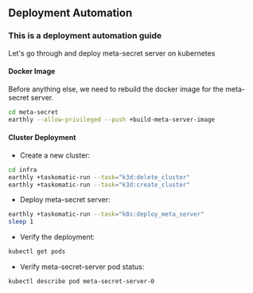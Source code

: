 ## Deployment Automation

### This is a deployment automation guide
Let's go through and deploy meta-secret server on kubernetes

#### Docker Image
Before anything else, we need to rebuild the docker image for the meta-secret server.
```bash
cd meta-secret
earthly --allow-privileged --push +build-meta-server-image
```

#### Cluster Deployment
- Create a new cluster:
```bash
cd infra
earthly +taskomatic-run --task="k3d:delete_cluster"
earthly +taskomatic-run --task="k3d:create_cluster"
```

- Deploy meta-secret server:
```bash
earthly +taskomatic-run --task="k8s:deploy_meta_server"
sleep 1
```

- Verify the deployment:
```bash
kubectl get pods
```

- Verify meta-secret-server pod status:
```bash
kubectl describe pod meta-secret-server-0
```
